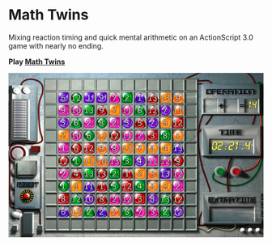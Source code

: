 # Math Twins

Mixing reaction timing and quick mental arithmetic on an ActionScript 3.0 game with nearly no ending.

**Play [Math Twins](https://www.cognifit.com/en/public/game/2367533627/math-twins)**

![Math Twins screenshot](screenshot.jpg)
